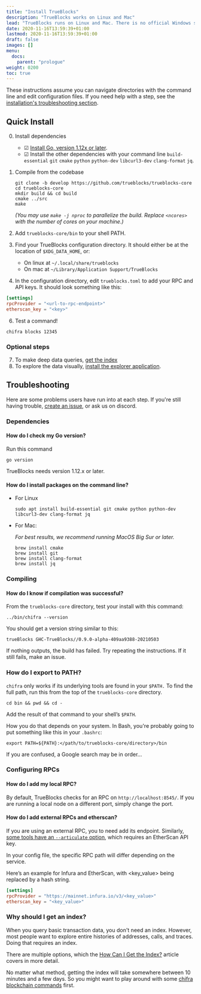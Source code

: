 ```yaml
---
title: "Install TrueBlocks"
description: "TrueBlocks works on Linux and Mac"
lead: "TrueBlocks runs on Linux and Mac. There is no official Windows support. Some users have had success using WSL─you're on your own!"
date: 2020-11-16T13:59:39+01:00
lastmod: 2020-11-16T13:59:39+01:00
draft: false
images: []
menu:
  docs:
    parent: "prologue"
weight: 0200
toc: true
---
```



<!---
The links in this section are hard coded so that can be pasted into the
directory README.
-->

These instructions assume you can navigate directories with the command line
and edit configuration files.
If you need help with a step, see the [installation's troubleshooting section](https://trueblocks.io/docs/prologue/installing-trueblocks/#troubleshooting).

## Quick Install

0. Install dependencies
    - &#9745; [Install Go, version 1.12x or later](https://golang.org/doc/install).
    - &#9745; Install the other dependencies with your command line `build-essential` `git` `cmake` `python` `python-dev` `libcurl3-dev` `clang-format` `jq`.

1. Compile from the codebase
    ```shell
    git clone -b develop https://github.com/trueblocks/trueblocks-core
    cd trueblocks-core
    mkdir build && cd build
    cmake ../src
    make
    ```
    _(You may use `make -j nproc` to parallelize the build. Replace `<ncores>` with the number of cores on your machine.)_

2. Add `trueblocks-core/bin` to your shell PATH.

3. Find your TrueBlocks configuration directory. It should either be at the location of `$XDG_DATA_HOME`, or:
    
    * On linux at `~/.local/share/trueblocks`
    * On mac at `~/Library/Application Support/TrueBlocks`

4. In the configuration directory, edit `trueblocks.toml` to add your RPC and API keys. It should look something like this:
```toml
[settings]
rpcProvider = "<url-to-rpc-endpoint>"
etherscan_key = "<key>"
```
6. Test a command!
```shell
chifra blocks 12345
```
### Optional steps

7. To make deep data queries, [get the index](https://trueblocks.io/docs/prologue/how-can-i-get-the-index/)
8. To explore the data visually, [install the explorer application](https://trueblocks.io/docs/prologue/install-explorer/).

## Troubleshooting

Here are some problems users have run into at each step.
If you're still having trouble, [create an issue](https://github.com/TrueBlocks/trueblocks-core/issues),
or ask us on discord.

### Dependencies

#### How do I check my Go version?

Run this command

```shell
go version
```

TrueBlocks needs version 1.12.x or later.


#### How do I install packages on the command line?

* For Linux

  ```shell
  sudo apt install build-essential git cmake python python-dev libcurl3-dev clang-format jq
  ```

* For Mac:

  _For best results, we recommend running MacOS Big Sur or later._

  ```shell
  brew install cmake
  brew install git
  brew install clang-format
  brew install jq
  ```
### Compiling

#### How do I know if compilation was successful?

From the `trueblocks-core` directory, test your install with this command:

```shell
../bin/chifra --version
```

You should get a version string similar to this:

```shell
trueBlocks GHC-TrueBlocks//0.9.0-alpha-409aa9388-20210503
```
If nothing outputs, the build has failed. Try repeating the instructions.
If it still fails, make an issue.

### How do I export to PATH?

`chifra` only works if its underlying tools are found in your `$PATH.`
To find the full path, run this from the top of the `trueblocks-core` directory.

```shell
cd bin && pwd && cd -
```

Add the result of that command to your shell’s `$PATH`.

How you do that depends on your system.
In Bash, you're probably going to put something like this in your `.bashrc`:

```shell
export PATH=${PATH}:</path/to/trueblocks-core/directory>/bin
```

If you are confused, a Google search may be in order…

### Configuring RPCs

#### How do I add my local RPC?

By default, TrueBlocks checks for an RPC on `http://localhost:8545/`.
If you are running a local node on a different port, simply change the port.

#### How do I add external RPCs and etherscan?

If you are using an external RPC, you to need add its endpoint.
Similarly, [some tools have an `--articulate` option](/docs/chifra/chaindata/),
which requires an EtherScan API key.


In your config file, the specific RPC path will differ depending on the service.

Here’s an example for Infura and EtherScan, with <key_value> being replaced by a hash string.

```TOML
[settings]
rpcProvider = "https://mainnet.infura.io/v3/<key_value>"
etherscan_key = "<key_value>"
```

### Why should I get an index?

When you query basic transaction data, you don't need an index.
However, most people want to explore entire histories of addresses, calls, and traces.
Doing that requires an index.

There are multiple options, which the [How Can I Get the Index?](../how-can-i-get-the-index)
article covers in more detail.

No matter what method, getting the index will take somewhere between 10 minutes and a few days.
So you might want to play around with some [chifra blockchain commands](../../chifra/chaindata) first.

